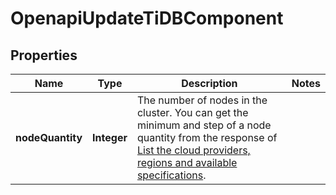 
# OpenapiUpdateTiDBComponent

## Properties
Name | Type | Description | Notes
------------ | ------------- | ------------- | -------------
**nodeQuantity** | **Integer** | The number of nodes in the cluster. You can get the minimum and step of a node quantity from the response of [List the cloud providers, regions and available specifications](#tag/Cluster/operation/ListProviderRegions). | 



